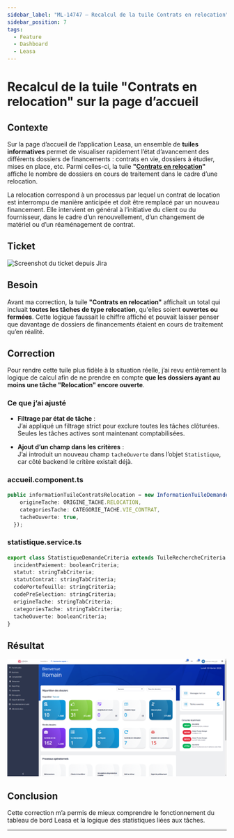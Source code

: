 ```yaml
---
sidebar_label: "ML-14747 – Recalcul de la tuile Contrats en relocation"
sidebar_position: 7
tags:
  - Feature
  - Dashboard
  - Leasa
---
```


# Recalcul de la tuile "Contrats en relocation" sur la page d’accueil

## Contexte

Sur la page d’accueil de l’application Leasa, un ensemble de **tuiles informatives** permet de visualiser rapidement l’état d’avancement des différents dossiers de financements : contrats en vie, dossiers à étudier, mises en place, etc. Parmi celles-ci, la tuile **"[Contrats en relocation](../../../glossaire/Vocab_metier.md#contrat-en-relocation)"** affiche le nombre de dossiers en cours de traitement dans le cadre d’une relocation.

La relocation correspond à un processus par lequel un contrat de location est interrompu de manière anticipée et doit être remplacé par un nouveau financement. Elle intervient en général à l’initiative du client ou du fournisseur, dans le cadre d’un renouvellement, d’un changement de matériel ou d’un réaménagement de contrat.

## Ticket

![Screenshot du ticket depuis Jira](/img/fix/ml_14747.png)

## Besoin

Avant ma correction, la tuile **"Contrats en relocation"** affichait un total qui incluait **toutes les tâches de type relocation**, qu'elles soient **ouvertes ou fermées**. Cette logique faussait le chiffre affiché et pouvait laisser penser que davantage de dossiers de financements étaient en cours de traitement qu’en réalité.

## Correction

Pour rendre cette tuile plus fidèle à la situation réelle, j’ai revu entièrement la logique de calcul afin de ne prendre en compte **que les dossiers ayant au moins une tâche "Relocation" encore ouverte**.

### Ce que j’ai ajusté

- **Filtrage par état de tâche** :  
  J’ai appliqué un filtrage strict pour exclure toutes les tâches clôturées. Seules les tâches actives sont maintenant comptabilisées.

- **Ajout d’un champ dans les critères** :  
  J’ai introduit un nouveau champ `tacheOuverte` dans l’objet `Statistique`, car côté backend le critère existait déjà.

### accueil.component.ts

```ts
public informationTuileContratsRelocation = new InformationTuileDemande(BackOfficeTileEnum.ContratsRelocation, {
    origineTache: ORIGINE_TACHE.RELOCATION,
    categoriesTache: CATEGORIE_TACHE.VIE_CONTRAT,
    tacheOuverte: true,
  });
```

### statistique.service.ts

```ts
export class StatistiqueDemandeCriteria extends TuileRechercheCriteria {
  incidentPaiement: booleanCriteria;
  statut: stringTabCriteria;
  statutContrat: stringTabCriteria;
  codePortefeuille: stringCriteria;
  codePreSelection: stringCriteria;
  origineTache: stringTabCriteria;
  categoriesTache: stringTabCriteria;
  tacheOuverte: booleanCriteria;
}
```

## Résultat

![Capture de la tuile Contrats en relocation](ml_14747.png)

## Conclusion

Cette correction m’a permis de mieux comprendre le fonctionnement du tableau de bord Leasa et la logique des statistiques liées aux tâches.

---
